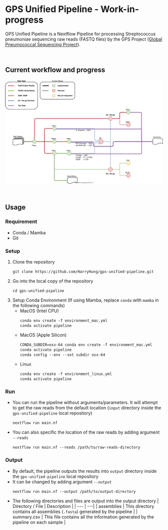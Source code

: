 # GPS Unified Pipeline - Work-in-progress

GPS Unified Pipeline is a Nextflow Pipeline for processing Streptococcus pneumoniae sequencing raw reads (FASTQ files) by the GPS Project ([Global Pneumococcal Sequencing Project](https://www.pneumogen.net/gps/)). 

&nbsp;
## Current workflow and progress
![Workflow](doc/workflow.drawio.svg)

&nbsp;
## Usage
### Requirement
- Conda / Mamba
- Git
### Setup
1. Clone the repository
    ```
    git clone https://github.com/HarryHung/gps-unified-pipeline.git
    ```
2. Go into the local copy of the repository
    ```
    cd gps-unified-pipeline
    ```
3. Setup Conda Environment (If using Mamba, replace `conda` with `mamba` in the following commands)
   - MacOS (Intel CPU)
     ```
     conda env create -f environment_mac.yml
     conda activate pipeline
     ```
   - MacOS (Apple Silicon)
     ```
     CONDA_SUBDIR=osx-64 conda env create -f environment_mac.yml
     conda activate pipeline
     conda config --env --set subdir osx-64
     ```
   - Linux
     ```
     conda env create -f environment_linux.yml
     conda activate pipeline
     ```

### Run
- You can run the pipeline without arguments/parameters. It will attempt to get the raw reads from the default location (`input` directory inside the `gps-unified-pipeline` local repository)
  ```
  nextflow run main.nf
  ```
- You can also specific the location of the raw reads by adding argument `--reads`
  ```
  nextflow run main.nf --reads /path/to/raw-reads-directory
  ```

### Output
- By default, the pipeline outputs the results into `output` directory inside the `gps-unified-pipeline` local repository
- It can be changed by adding argument `--output`
  ```
  nextflow run main.nf --output /path/to/output-directory
  ```
- The following directories and files are output into the output directory
  | Directory / File | Description |
  | --- | ---|
  | assemblies | This directory contains all assemblies (`.fasta`) generated by the pipeline |
  | summary.csv | This file contains all the information generated by the pipeline on each sample |